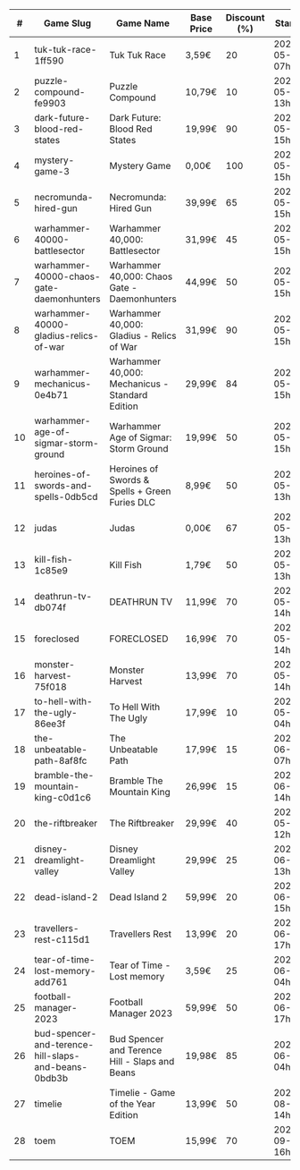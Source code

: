 |#|Game Slug|Game Name|Base Price|Discount (%)|Starts|Ends|
|---|---|---|---|---|---|---|
|1|tuk-tuk-race-1ff590|Tuk Tuk Race|3,59€|20|2023-05-25 07h|2023-06-01 07h|
|2|puzzle-compound-fe9903|Puzzle Compound|10,79€|10|2023-05-25 13h|2023-06-01 13h|
|3|dark-future-blood-red-states|Dark Future: Blood Red States|19,99€|90|2023-05-25 15h|2023-06-01 15h|
|4|mystery-game-3|Mystery Game|0,00€|100|2023-05-25 15h|2023-06-01 15h|
|5|necromunda-hired-gun|Necromunda: Hired Gun|39,99€|65|2023-05-25 15h|2023-06-01 15h|
|6|warhammer-40000-battlesector|Warhammer 40,000: Battlesector|31,99€|45|2023-05-25 15h|2023-06-01 15h|
|7|warhammer-40000-chaos-gate-daemonhunters|Warhammer 40,000: Chaos Gate - Daemonhunters|44,99€|50|2023-05-25 15h|2023-06-01 15h|
|8|warhammer-40000-gladius-relics-of-war|Warhammer 40,000: Gladius - Relics of War|31,99€|90|2023-05-25 15h|2023-06-01 15h|
|9|warhammer-mechanicus-0e4b71|Warhammer 40,000: Mechanicus - Standard Edition|29,99€|84|2023-05-25 15h|2023-06-01 15h|
|10|warhammer-age-of-sigmar-storm-ground|Warhammer Age of Sigmar: Storm Ground|19,99€|50|2023-05-25 15h|2023-06-01 15h|
|11|heroines-of-swords-and-spells-0db5cd|Heroines of Swords & Spells + Green Furies DLC|8,99€|50|2023-05-29 13h|2023-06-05 13h|
|12|judas|Judas|0,00€|67|2023-05-29 13h|2023-06-05 13h|
|13|kill-fish-1c85e9|Kill Fish|1,79€|50|2023-05-29 13h|2023-06-05 13h|
|14|deathrun-tv-db074f|DEATHRUN TV|11,99€|70|2023-05-29 14h|2023-06-05 14h|
|15|foreclosed|FORECLOSED|16,99€|70|2023-05-29 14h|2023-06-05 14h|
|16|monster-harvest-75f018|Monster Harvest|13,99€|70|2023-05-29 14h|2023-06-05 14h|
|17|to-hell-with-the-ugly-86ee3f|To Hell With The Ugly|17,99€|10|2023-05-30 04h|2023-06-06 04h|
|18|the-unbeatable-path-8af8fc|The Unbeatable Path|17,99€|15|2023-06-01 07h|2023-06-11 07h|
|19|bramble-the-mountain-king-c0d1c6|Bramble The Mountain King|26,99€|15|2023-06-05 14h|2023-06-12 14h|
|20|the-riftbreaker|The Riftbreaker|29,99€|40|2023-05-29 12h|2023-06-15 12h|
|21|disney-dreamlight-valley|Disney Dreamlight Valley|29,99€|25|2023-06-02 13h|2023-06-15 13h|
|22|dead-island-2|Dead Island 2|59,99€|20|2023-06-06 15h|2023-06-15 15h|
|23|travellers-rest-c115d1|Travellers Rest|13,99€|20|2023-06-01 17h|2023-06-15 17h|
|24|tear-of-time-lost-memory-add761|Tear of Time - Lost memory|3,59€|25|2023-06-21 04h|2023-06-28 04h|
|25|football-manager-2023|Football Manager 2023|59,99€|50|2023-06-22 17h|2023-07-13 17h|
|26|bud-spencer-and-terence-hill-slaps-and-beans-0bdb3b|Bud Spencer and Terence Hill - Slaps and Beans|19,98€|85|2023-06-16 04h|2023-08-02 04h|
|27|timelie|Timelie - Game of the Year Edition|13,99€|50|2023-08-01 14h|2023-08-15 14h|
|28|toem|TOEM|15,99€|70|2023-09-11 16h|2023-09-24 16h|
